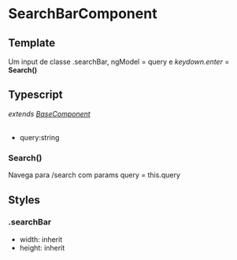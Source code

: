 # SearchBarComponent

## Template
Um input de classe .searchBar, ngModel = query e *keydown.enter* = **Search()**
## Typescript
*extends [BaseComponent](/Docs/src/app/components/BaseComponent.md)*<br><br>
- query:string

### Search()
Navega para /search com params query = this.query
## Styles
### .searchBar
- width: inherit
- height: inherit